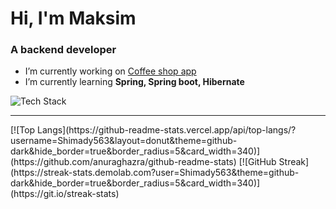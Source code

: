 <h1 align="left">Hi, I'm Maksim</h1>
<h3 align="left">A backend developer</h3>

- I’m currently working on [Coffee shop app](https://github.com/Shimady563/coffee-shop-app)
- I’m currently learning **Spring, Spring boot, Hibernate**

![Tech Stack](https://github-readme-tech-stack.vercel.app/api/cards?title=Tech+Stack&borderRadius=5&showBorder=false&lineCount=1&bg=%230D1117&badge=%23161B22&border=%2321262D&titleColor=%2358A6FF&line1=spring%2CSpring%2C41a317%3Bhibernate%2CHibernate%2C636363%3Bpostgresql%2Cpostgresql%2C395eed%3B)

---
<div align="left">
  [![Top Langs](https://github-readme-stats.vercel.app/api/top-langs/?username=Shimady563&layout=donut&theme=github-dark&hide_border=true&border_radius=5&card_width=340)](https://github.com/anuraghazra/github-readme-stats)
  [![GitHub Streak](https://streak-stats.demolab.com?user=Shimady563&theme=github-dark&hide_border=true&border_radius=5&card_width=340)](https://git.io/streak-stats)
</div>
